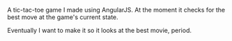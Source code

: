 A tic-tac-toe game I made using AngularJS. At the moment it checks for the best move at the game's current state. 

Eventually I want to make it so it looks at the best movie, period.
